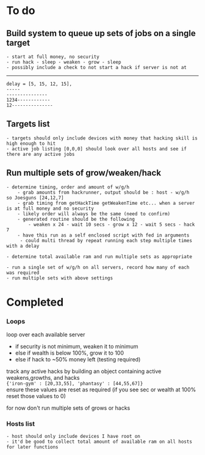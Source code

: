 # To do

## Build system to queue up sets of jobs on a single target

    - start at full money, no security
    - run hack - sleep - weaken - grow - sleep
    - possibly include a check to not start a hack if server is not at

---

    delay = [5, 15, 12, 15],
    -----
    ---------------
    1234------------
    12---------------

## Targets list

    - targets should only include devices with money that hacking skill is high enough to hit
    - active job listing [0,0,0] should look over all hosts and see if there are any active jobs

## Run multiple sets of grow/weaken/hack

    - determine timing, order and amount of w/g/h
        - grab amounts from hackrunner, output should be : host - w/g/h   so Joesguns [24,12,7]
        - grab timing from getHackTime getWeakenTime etc... when a server is at full money and no security
        - likely order will always be the same (need to confirm)
        - generated routine should be the following
            - weaken x 24 - wait 10 secs - grow x 12 - wait 5 secs - hack 7
        - have this run as a self enclosed script with fed in arguments
         - could multi thread by repeat running each step multiple times with a delay

    - determine total available ram and run multiple sets as appropriate

    - run a single set of w/g/h on all servers, record how many of each was required
    - run multiple sets with above settings

# Completed

### Loops

loop over each available server

-   if security is not minimum, weaken it to minimum
-   else if wealth is below 100%, grow it to 100
-   else if hack to ~50% money left (testing required)

track any active hacks by building an object containing active weakens,growths, and hacks  
`{'iron-gym' : [20,33,55], 'phantasy' : [44,55,67]}`  
ensure these values are reset as required (if you see sec or wealth at 100% reset those values to 0)

for now don't run multiple sets of grows or hacks

### Hosts list

    - host should only include devices I have root on
    - it'd be good to collect total amount of available ram on all hosts for later functions
